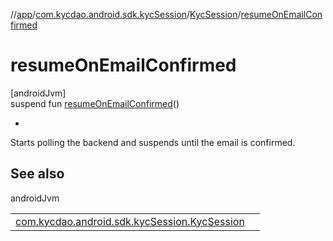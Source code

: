 //[app](../../../index.md)/[com.kycdao.android.sdk.kycSession](../index.md)/[KycSession](index.md)/[resumeOnEmailConfirmed](resume-on-email-confirmed.md)

# resumeOnEmailConfirmed

[androidJvm]\
suspend fun [resumeOnEmailConfirmed](resume-on-email-confirmed.md)()

- 

Starts polling the backend and suspends until the email is confirmed.

## See also

androidJvm

| | |
|---|---|
| [com.kycdao.android.sdk.kycSession.KycSession](send-confirmation-email.md) |  |
